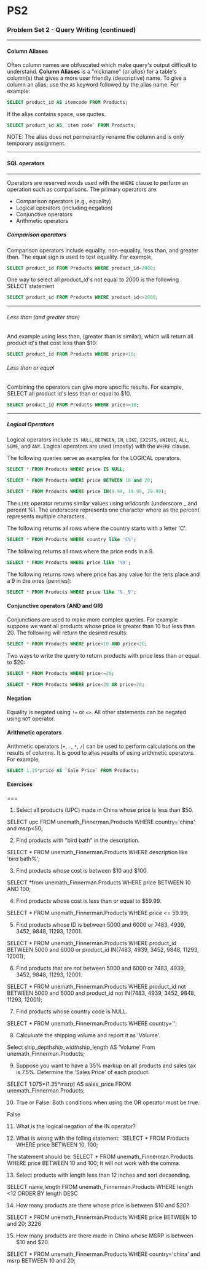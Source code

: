 # PS2
### Problem Set 2 - Query Writing (continued)
---



#### Column Aliases

Often column names are obfuscated which make query's output difficult to understand. 
**Column Aliases** is a "nickname" (or *alias*) for a table's column(s) that gives a more user friendly (descriptive) name.
To give a column an alias, use the `AS` keyword followed by the alias name.  For example:

```SQL
SELECT product_id AS itemcode FROM Products;
```

If the alias contains space, use quotes.  

```SQL
SELECT product_id AS `item code` FROM Products;
```

NOTE: The alias does not permenantly rename the column and is only temporary assignment.




---

#### SQL operators

---

Operators are reserved words used with the `WHERE` clause to perform an operation such as comparisons.  The primary operators are:

- Comparison operators (e.g., equality)
- Logical operators (including negation)
- Conjunctive operators
- Arithmetic operators

##### Comparison operators

Comparison operators include equality, non-equality, less than, and greater than.  The equal sign is used to test equality.  For example, 

```SQL
SELECT product_id FROM Products WHERE product_id=2000;
```
One way to select all product_id's not equal to 2000 is the following SELECT statement 

```SQL
SELECT product_id FROM Products WHERE product_id<>2000;
```
---

###### Less than (and greater than)

And example using less than, (greater than is similar), which will return all product id's that cost less than $10:

```SQL
SELECT product_id FROM Products WHERE price<10;
```

###### Less than or equal

Combining the operators can give more specific results.  For example, SELECT all product id's less than or equal to $10.


```SQL
SELECT product_id FROM Products WHERE price<=10;
```

---

##### Logical Operators

Logical operators include `IS NULL`, `BETWEEN`, `IN`, `LIKE`, `EXISTS`, `UNIQUE`, `ALL`, `SOME`, and `ANY`.
Logical operators are used (mostly) with the `WHERE` clause.  

The following queries serve as examples for the LOGICAL operators.


```SQL
SELECT * FROM Products WHERE price IS NULL;
```


```SQL
SELECT * FROM Products WHERE price BETWEEN 10 and 20;
```


```SQL
SELECT * FROM Products WHERE price IN(9.99, 19.99, 29.99);
```

The `LIKE` operator returns similar values using *wildcards* (underscore _ and percent %).  The underscore represents one character where as the percent represents multiple characters.

The following returns all rows where the country starts with a letter 'C'.  

```SQL
SELECT * FROM Products WHERE country like 'C%';
```

The following returns all rows where the price ends in a 9.


```SQL
SELECT * FROM Products WHERE price like '%9';
```

The following returns rows where price has any value for the tens place and a 9 in the ones (pennies):


```SQL
SELECT * FROM Products WHERE price like '%._9';
```

#### Conjunctive operators (AND and OR)

Conjunctions are used to make more complex queries.  For example suppose we want all products whose price is greater than 10 but less than 20.  The following will return the desired results:

```SQL
SELECT * FROM Products WHERE price>10 AND price<20;
```

Two ways to write the query to return products with price less than or equal to $20:


```SQL
SELECT * FROM Products WHERE price<=20;
```


```SQL
SELECT * FROM Products WHERE price<20 OR price=20;
```

#### Negation

Equality is negated using `!=` or `<>`.  All other statements can be negated using `NOT` operator. 



#### Arithmetic operators

Arithmetic operators (`+`, `-`, `*`, `/`) can be used to perform calculations on the results of columns.  It is good to alias results of using arithmetic operators.  For example, 


```SQL
SELECT 1.35*price AS `Sale Price` FROM Products;
```




#### Exercises


===

1. Select all products (UPC) made in China whose price is less than $50.

  SELECT upc FROM unemath_Finnerman.Products WHERE country='china' and msrp<50;
  
2. Find products with "bird bath" in the description.

  SELECT * FROM unemath_Finnerman.Products WHERE description like 'bird bath%';

3. Find products whose cost is between $10 and $100.

  SELECT *from unemath_Finnerman.Products WHERE price BETWEEN 10 AND 100;

4. Find products whose cost is less than or equal to $59.99.

  SELECT * FROM unemath_Finnerman.Products WHERE price <= 59.99;

5. Find products whose ID is between 5000 and 6000 or 7483, 4939, 3452, 9848, 11293, 12001.

  SELECT * FROM unemath_Finnerman.Products WHERE product_id BETWEEN 5000 and 6000 or product_id IN(7483, 4939, 3452, 9848, 11293, 12001);

6. Find products that are not between 5000 and 6000 or 7483, 4939, 3452, 9848, 11293, 12001.

  SELECT * FROM unemath_Finnerman.Products WHERE product_id not BETWEEN 5000 and 6000 and product_id not IN(7483, 4939, 3452, 9848, 11293, 12001);

7. Find products whose country code is NULL.

  SELECT * FROM unemath_Finnerman.Products WHERE country='';

8. Calculuate the shipping volume and report it as 'Volume'.

  Select ship_depth*ship_width*ship_length AS 'Volume' From unemath_Finnerman.Products;

9. Suppose you want to have a 35% markup on all products and sales tax is 7.5%.  Determine the 'Sales Price' of each product.

  SELECT 1.075*(1.35*msrp) AS sales_price FROM unemath_Finnerman.Products; 

10. True or False: Both conditions when using the OR operator must be true.

  False

11. What is the logical negation of the IN operator?

  

12. What is wrong with the folling statement: `SELECT * FROM Products WHERE price BETWEEN 10, 100;

  The statement should be: SELECT * FROM unemath_Finnerman.Products WHERE price BETWEEN 10 and 100; It will not work with the comma. 

13. Select products with length less than 12 inches and sort decsending.

  SELECT name,length FROM unemath_Finnerman.Products WHERE length <12 ORDER BY length DESC

14. How many products are there whose price is between $10 and $20?

  SELECT * FROM unemath_Finnerman.Products WHERE price BETWEEN 10 and 20;
  3226

15. How many products are there made in China whose MSRP is between $10 and $20.

  SELECT * FROM unemath_Finnerman.Products WHERE country='china' and msrp BETWEEN 10 and 20;

